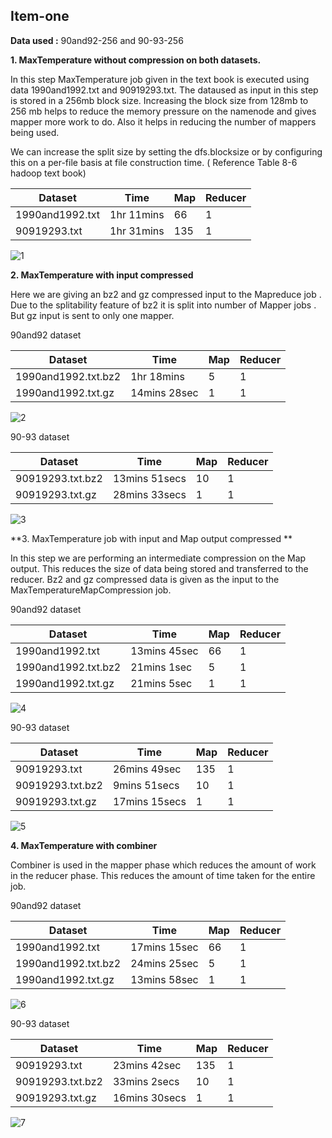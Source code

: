 Item-one
--------

**Data used :** 90and92-256 and 90-93-256

**1. MaxTemperature without compression on both datasets.**

In this step MaxTemperature job given in the text book is executed using data 1990and1992.txt and 90919293.txt. The dataused as input in this step is stored in a 256mb block size. Increasing the block size from 128mb to 256 mb helps to reduce the memory pressure on the namenode  and gives mapper more work to do. Also it helps in reducing the number of mappers being used.

We can increase the split size by setting the dfs.blocksize or by configuring this on a per-file basis at file construction time. ( Reference  Table 8-6 hadoop text book)


Dataset          | Time       | Map | Reducer
-----------------| -----------|-----|--------- 
1990and1992.txt  | 1hr 11mins | 66  |  1
90919293.txt     | 1hr 31mins | 135 |  1

![1](https://cloud.githubusercontent.com/assets/17997235/25071828/8ff42cae-2286-11e7-951f-782b658665bc.JPG)

**2. MaxTemperature with input compressed**

Here we are giving an bz2 and gz compressed input to the Mapreduce job . Due to the splitability feature of bz2 it is split into number of Mapper jobs . But gz input is sent to only one mapper.


90and92 dataset 

Dataset              |   Time       |   Map     | Reducer 
---------------------|--------------|-----------|--------
1990and1992.txt.bz2  |  1hr 18mins  |  5        |  1
1990and1992.txt.gz   |  14mins 28sec|  1        |  1

![2](https://cloud.githubusercontent.com/assets/17997235/25071832/8ff89ea6-2286-11e7-8e74-50c807b67548.JPG)

90-93 dataset


Dataset          |  Time         |   Map   |  Reducer
-----------------|---------------|---------|----------
90919293.txt.bz2 | 13mins 51secs |  10     |  1
90919293.txt.gz  | 28mins 33secs |  1      |  1

![3](https://cloud.githubusercontent.com/assets/17997235/25071829/8ff7eace-2286-11e7-9134-26346cf8671e.JPG)

**3. MaxTemperature job with input and Map output compressed **


In this step we are performing an intermediate compression on the Map output. This reduces the size of data being stored and transferred to the reducer. Bz2 and gz compressed data is given as the input to the MaxTemperatureMapCompression job.


90and92 dataset 

Dataset              |   Time       |   Map     | Reducer
---------------------|--------------|-----------|--------
1990and1992.txt      |  13mins 45sec|  66       |  1
1990and1992.txt.bz2  |  21mins 1sec |  5        |  1
1990and1992.txt.gz   |  21mins 5sec |  1        |  1

![4](https://cloud.githubusercontent.com/assets/17997235/25071830/8ff80b8a-2286-11e7-9b8d-88069dd66670.JPG)

90-93 dataset

Dataset          |  Time         |   Map   |  Reducer
-----------------|---------------|---------|----------
90919293.txt     | 26mins 49sec  |  135    |  1
90919293.txt.bz2 | 9mins 51secs  |  10     |  1
90919293.txt.gz  | 17mins 15secs |  1      |  1

![5](https://cloud.githubusercontent.com/assets/17997235/25071831/8ff82624-2286-11e7-973c-c30bcebf9bc0.JPG)


**4. MaxTemperature with combiner**

Combiner is used in the mapper phase which reduces the amount of work in the reducer phase. This reduces the amount of time taken for the entire job.

90and92 dataset

Dataset              |   Time       |   Map     | Reducer
---------------------|--------------|-----------|--------
1990and1992.txt      |  17mins 15sec|  66       |  1
1990and1992.txt.bz2  |  24mins 25sec|  5        |  1
1990and1992.txt.gz   |  13mins 58sec|  1        |  1

![6](https://cloud.githubusercontent.com/assets/17997235/25071833/8ff9922a-2286-11e7-94f0-125cfd0b2b1f.JPG)

90-93 dataset

Dataset          |  Time         |   Map   |  Reducer
-----------------|---------------|---------|-----------
90919293.txt     | 23mins 42sec  |  135    |  1
90919293.txt.bz2 | 33mins 2secs  |  10     |  1
90919293.txt.gz  | 16mins 30secs |  1      |  1

![7](https://cloud.githubusercontent.com/assets/17997235/25071834/8ffde762-2286-11e7-835d-dd879e5016e3.JPG)





























